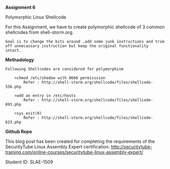 **Assignment 6**

Polymorphic Linux Shellcode 



For this Assignment, we have to create polymorphic shellcode of  3 common shellcodes from shell-storm.org.

	Goal is to change the bits around ,add some junk instructions and trim off unnecassary instruction but keep the original functionality intact.


**Methadology**

	Following Shellcodes are considered for polymorphism

		>chmod /etc/shadow with 0666 permisssion
			Refer : http://shell-storm.org/shellcode/files/shellcode-556.php

		>add an entry in /etc/hosts
			Refer : http://shell-storm.org/shellcode/files/shellcode-893.php

		>sys_exit(0)
			Refer : http://shell-storm.org/shellcode/files/shellcode-623.php


**Github Repo**

This blog post has been created for completing the requirements of the SecurityTube Linux Assembly Expert certification: http://securitytube-training.com/online-courses/securitytube-linux-assembly-expert/

Student ID: SLAE-1509
